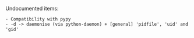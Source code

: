 Undocumented items:
	
	- Compatibility with pypy
	- -d -> daemonise (via python-daemon) + [general] 'pidfile', 'uid' and 'gid'

